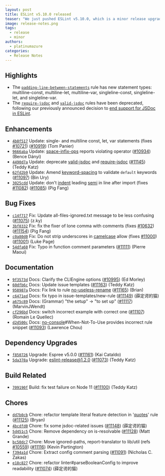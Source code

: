 ```yaml
---
layout: post
title: ESLint v5.10.0 released
teaser: "We just pushed ESLint v5.10.0, which is a minor release upgrade of ESLint. This release adds some new features and fixes several bugs found in the previous release."
image: release-notes.png
tags:
  - release
  - minor
authors:
  - platinumazure
categories:
  - Release Notes
---
```


## Highlights

* The [`padding-line-between-statements`](/docs/rules/padding-line-between-statements) rule has new statement types: multiline-const, multiline-let, multiline-var, singleline-const, singleline-let, and singleline-var.
* The [`require-jsdoc`](/docs/rules/require-jsdoc) and [`valid-jsdoc`](/docs/rules/valid-jsdoc) rules have been deprecated, following our previously announced decision to [end support for JSDoc in ESLint](https://eslint.org/blog/2018/11/jsdoc-end-of-life).

## Enhancements

* [`4b0f517`](https://github.com/eslint/eslint/commit/4b0f517cd317e5f1b99a1e8a0392332bd8a2e231) Update: single- and multiline const, let, var statements (fixes [#10721](https://github.com/eslint/eslint/issues/10721)) ([#10919](https://github.com/eslint/eslint/issues/10919)) (Tom Panier)
* [`9666aba`](https://github.com/eslint/eslint/commit/9666abaf46c841fba7b5d4e53c6998cd25b9bc33) Update: [space-infix-ops](/docs/rules/space-infix-ops) reports violating operator ([#10934](https://github.com/eslint/eslint/issues/10934)) (Bence Dányi)
* [`4490d7a`](https://github.com/eslint/eslint/commit/4490d7af529d4ecc18b6874f1d838869656da58a) Update: deprecate [valid-jsdoc](/docs/rules/valid-jsdoc) and [require-jsdoc](/docs/rules/require-jsdoc) ([#11145](https://github.com/eslint/eslint/issues/11145)) (Teddy Katz)
* [`62fd2b9`](https://github.com/eslint/eslint/commit/62fd2b93448966331db3eb2dfbe4e1273eb032b2) Update: Amend [keyword-spacing](/docs/rules/keyword-spacing) to validate `default` keywords ([#11097](https://github.com/eslint/eslint/issues/11097)) (Bin Ury)
* [`3025cdd`](https://github.com/eslint/eslint/commit/3025cddf0a2ea8461ce05575098a5714fcf6278d) Update: don't [indent](/docs/rules/indent) leading [semi](/docs/rules/semi) in line after import (fixes [#11082](https://github.com/eslint/eslint/issues/11082)) ([#11085](https://github.com/eslint/eslint/issues/11085)) (Pig Fang)

## Bug Fixes

* [`c14f717`](https://github.com/eslint/eslint/commit/c14f717f4c32860766185da47f64f8eb0c2d2998) Fix: Update all-files-ignored.txt message to be less confusing ([#11075](https://github.com/eslint/eslint/issues/11075)) (z.ky)
* [`3bf0332`](https://github.com/eslint/eslint/commit/3bf0332508b921cb660c2e8a1ab7ddf46a2013b6) Fix: fix the fixer of lone comma with comments (fixes [#10632](https://github.com/eslint/eslint/issues/10632)) ([#11154](https://github.com/eslint/eslint/issues/11154)) (Pig Fang)
* [`c0a80d0`](https://github.com/eslint/eslint/commit/c0a80d0ca3c80ca27694fc8aedcf84b72bfd9465) Fix: Do not strip underscores in [camelcase](/docs/rules/camelcase) allow (fixes [#11000](https://github.com/eslint/eslint/issues/11000)) ([#11001](https://github.com/eslint/eslint/issues/11001)) (Luke Page)
* [`54dfa60`](https://github.com/eslint/eslint/commit/54dfa602f62e6d183d57d60d5fdd417a263f479e) Fix: Typo in function comment parameters ([#11111](https://github.com/eslint/eslint/issues/11111)) (Pierre Maoui)

## Documentation

* [`9f3573d`](https://github.com/eslint/eslint/commit/9f3573dda3dc35bc220e945686cc835eaad0ac2c) Docs: Clarify the CLIEngine options ([#10995](https://github.com/eslint/eslint/issues/10995)) (Ed Morley)
* [`60dfb6c`](https://github.com/eslint/eslint/commit/60dfb6c623dfe829e5350dabe507e7850c1beacf) Docs: Update issue templates ([#11163](https://github.com/eslint/eslint/issues/11163)) (Teddy Katz)
* [`958987a`](https://github.com/eslint/eslint/commit/958987aa6f5630faa051d8f822f0200faff41924) Docs: Fix link to rule [no-useless-rename](/docs/rules/no-useless-rename) ([#11165](https://github.com/eslint/eslint/issues/11165)) (Brian)
* [`c6471ed`](https://github.com/eslint/eslint/commit/c6471ed6feb3e71e239379a7042deb9b8ab3cf39) Docs: fix typo in issue-templates/new-rule ([#11149](https://github.com/eslint/eslint/issues/11149)) (薛定谔的猫)
* [`a675c89`](https://github.com/eslint/eslint/commit/a675c89573836adaf108a932696b061946abf1e6) Docs: (Grammar) "the setup" -> "to set up" ([#11117](https://github.com/eslint/eslint/issues/11117)) (MarvinJWendt)
* [`cf296bd`](https://github.com/eslint/eslint/commit/cf296bdabf0dbbfbae491419e38aee4ecd63ec71) Docs: switch incorrect example with correct one ([#11107](https://github.com/eslint/eslint/issues/11107)) (Romain Le Quellec)
* [`d2d500c`](https://github.com/eslint/eslint/commit/d2d500ca5dff307189b9d4161a5e7b8282557dd6) Docs: [no-console](/docs/rules/no-console)#When-Not-To-Use provides incorrect rule snippet ([#11093](https://github.com/eslint/eslint/issues/11093)) (Lawrence Chou)

## Dependency Upgrades

* [`f850726`](https://github.com/eslint/eslint/commit/f8507260c2091d18488fde20e466639d1a7f913c) Upgrade: Espree v5.0.0 ([#11161](https://github.com/eslint/eslint/issues/11161)) (Kai Cataldo)
* [`5da378a`](https://github.com/eslint/eslint/commit/5da378ac922d732ca1765f08edee0face1b1b924) Upgrade: eslint-release@1.2.0 ([#11073](https://github.com/eslint/eslint/issues/11073)) (Teddy Katz)

## Build Related

* [`709190f`](https://github.com/eslint/eslint/commit/709190f8c5d7559b1e0915e25af60b50a94ba1c7) Build: fix test failure on Node 11 ([#11100](https://github.com/eslint/eslint/issues/11100)) (Teddy Katz)

## Chores

* [`dd7b0cb`](https://github.com/eslint/eslint/commit/dd7b0cb019d94964930d30fec36f7b22ef072822) Chore: refactor template literal feature detection in '[quotes](/docs/rules/quotes)' rule ([#11125](https://github.com/eslint/eslint/issues/11125)) (Bryan)
* [`4bcdfd0`](https://github.com/eslint/eslint/commit/4bcdfd07d514fd7a6b8672d33703d0b6c606f214) Chore: fix some jsdoc-related issues ([#11148](https://github.com/eslint/eslint/issues/11148)) (薛定谔的猫)
* [`5d451c5`](https://github.com/eslint/eslint/commit/5d451c510c15abc41b5bb14b4955a7db96aeb100) Chore: Remove dependency on is-resolvable ([#11128](https://github.com/eslint/eslint/issues/11128)) (Matt Grande)
* [`bc50dc7`](https://github.com/eslint/eslint/commit/bc50dc7737496712463220e662946eb516e36ae1) Chore: Move ignored-paths, report-translator to lib/util (refs [#10559](https://github.com/eslint/eslint/issues/10559)) ([#11116](https://github.com/eslint/eslint/issues/11116)) (Kevin Partington)
* [`f394a1d`](https://github.com/eslint/eslint/commit/f394a1dfc5eb4874f899b7bc19685896893af7b8) Chore: Extract config comment parsing ([#11091](https://github.com/eslint/eslint/issues/11091)) (Nicholas C. Zakas)
* [`e18c827`](https://github.com/eslint/eslint/commit/e18c827cc12cb1c52e5d0aa993f572cb56238704) Chore: refactor linter#parseBooleanConfig to improve readability ([#11074](https://github.com/eslint/eslint/issues/11074)) (薛定谔的猫)
